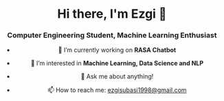 <h1 align="center">Hi there, I'm Ezgi 👋</h1>

<h3 align="center">Computer Engineering Student, Machine Learning Enthusiast</h3>


<center> 

- 🔭 I’m currently working on **RASA Chatbot**
	
- 🌱 I’m interested in **Machine Learning, Data Science and NLP** 
	
- 💬 Ask me about anything!
	
- 📫 How to reach me: ezgisubasi1998@gmail.com 

</center> 

